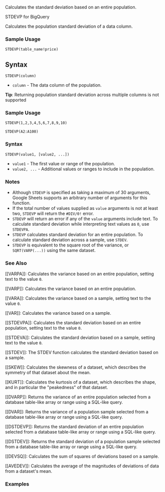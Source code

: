 Calculates the standard deviation based on an entire population.

STDEVP for BigQuery

Calculates the population standard deviation of a data column.

### Sample Usage

`STDEVP(table_name!price)`

Syntax
------

`STDEVP(column)`

* `column` - The data column of the population.

**Tip**: Returning population standard deviation across multiple columns is not supported

### Sample Usage

`STDEVP(1,2,3,4,5,6,7,8,9,10)`

`STDEVP(A2:A100)`

### Syntax

`STDEVP(value1, [value2, ...])`

* `value1` - The first value or range of the population.
* `value2, ...` - Additional values or ranges to include in the population.

### Notes

* Although `STDEVP` is specified as taking a maximum of 30 arguments, Google Sheets supports an arbitrary number of arguments for this function.
* If the total number of values supplied as `value` arguments is not at least two, `STDEVP` will return the `#DIV/0!` error.
* `STDEVP` will return an error if any of the `value` arguments include text. To calculate standard deviation while interpreting text values as `0`, use `STDEVPA`.
* `STDEVP` calculates standard deviation for an entire population. To calculate standard deviation across a sample, use `STDEV`.
* `STDEVP` is equivalent to the square root of the variance, or `SQRT(VARP(...))` using the same dataset.

### See Also

[[VARPA]]: Calculates the variance based on an entire population, setting text to the value `0`.

[[VARP]]: Calculates the variance based on an entire population.

[[VARA]]: Calculates the variance based on a sample, setting text to the value `0`.

[[VAR]]: Calculates the variance based on a sample.

[[STDEVPA]]: Calculates the standard deviation based on an entire population, setting text to the value `0`.

[[STDEVA]]: Calculates the standard deviation based on a sample, setting text to the value `0`.

[[STDEV]]: The STDEV function calculates the standard deviation based on a sample.

[[SKEW]]: Calculates the skewness of a dataset, which describes the symmetry of that dataset about the mean.

[[KURT]]: Calculates the kurtosis of a dataset, which describes the shape, and in particular the "peakedness" of that dataset.

[[DVARP]]: Returns the variance of an entire population selected from a database table-like array or range using a SQL-like query.

[[DVAR]]: Returns the variance of a population sample selected from a database table-like array or range using a SQL-like query.

[[DSTDEVP]]: Returns the standard deviation of an entire population selected from a database table-like array or range using a SQL-like query.

[[DSTDEV]]: Returns the standard deviation of a population sample selected from a database table-like array or range using a SQL-like query.

[[DEVSQ]]: Calculates the sum of squares of deviations based on a sample.

[[AVEDEV]]: Calculates the average of the magnitudes of deviations of data from a dataset's mean.

### Examples